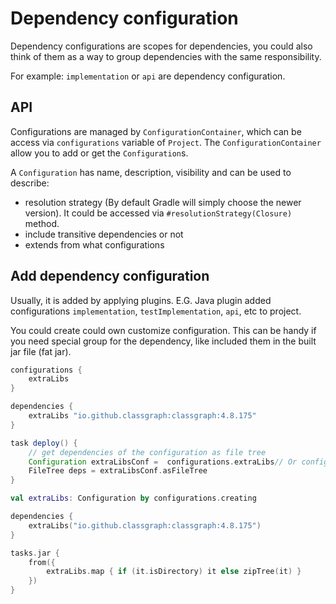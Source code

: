 # Dependency configuration

Dependency configurations are scopes for dependencies, you could also think of them as a way to group dependencies with the same responsibility.

For example: `implementation` or `api` are dependency configuration.

## API

Configurations are managed by `ConfigurationContainer`, which can be access via `configurations` variable of `Project`.
The `ConfigurationContainer` allow you to add or get the `Configuration`s.

A `Configuration` has name, description, visibility and can be used to describe:

- resolution strategy (By default Gradle will simply choose the newer version). It could be accessed via `#resolutionStrategy(Closure)` method.
- include transitive dependencies or not
- extends from what configurations

## Add dependency configuration

Usually, it is added by applying plugins. E.G. Java plugin added configurations `implementation`, `testImplementation`, `api`, etc to project.  

You could create could own customize configuration. This can be handy if you need special group for the dependency, like included them in the built jar file (fat jar).

```groovy
configurations {
    extraLibs
}

dependencies {
    extraLibs "io.github.classgraph:classgraph:4.8.175"
}

task deploy() {
    // get dependencies of the configuration as file tree
    Configuration extraLibsConf =  configurations.extraLibs// Or configuration.getByName('cargo')
    FileTree deps = extraLibsConf.asFileTree  
}
```

```kotlin
val extraLibs: Configuration by configurations.creating

dependencies {
    extraLibs("io.github.classgraph:classgraph:4.8.175")
}

tasks.jar {
    from({
        extraLibs.map { if (it.isDirectory) it else zipTree(it) }
    })
}
```
